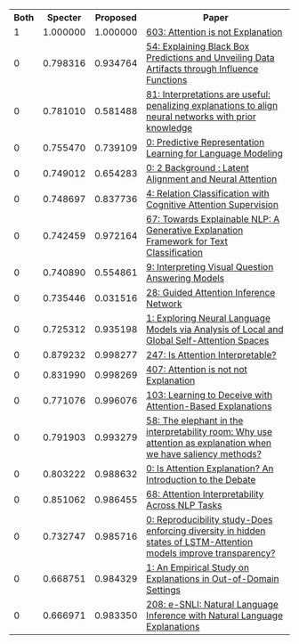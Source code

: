 <html><table><tr>
<th>Both</th>
<th>Specter</th>
<th>Proposed</th>
<th>Paper</th>
</tr>
<tr>
<td>1</td>
<td>1.000000</td>
<td>1.000000</td>
<td><a href="https://www.semanticscholar.org/paper/1e83c20def5c84efa6d4a0d80aa3159f55cb9c3f">603: Attention is not Explanation</a></td>
</tr>
<tr>
<td>0</td>
<td>0.798316</td>
<td>0.934764</td>
<td><a href="https://www.semanticscholar.org/paper/0696ad8beb0d765973aa5cdbc6e118889d3583b0">54: Explaining Black Box Predictions and Unveiling Data Artifacts through Influence Functions</a></td>
</tr>
<tr>
<td>0</td>
<td>0.781010</td>
<td>0.581488</td>
<td><a href="https://www.semanticscholar.org/paper/65c23a1d3c5544f77e78636d2cd3af211ec3e41a">81: Interpretations are useful: penalizing explanations to align neural networks with prior knowledge</a></td>
</tr>
<tr>
<td>0</td>
<td>0.755470</td>
<td>0.739109</td>
<td><a href="https://www.semanticscholar.org/paper/2b5d6aff7c19d879c12e9757ba8a65967d27da93">0: Predictive Representation Learning for Language Modeling</a></td>
</tr>
<tr>
<td>0</td>
<td>0.749012</td>
<td>0.654283</td>
<td><a href="https://www.semanticscholar.org/paper/27a591ca871b22dfd6dd0c7d59fed69cbe6d96da">0: 2 Background : Latent Alignment and Neural Attention</a></td>
</tr>
<tr>
<td>0</td>
<td>0.748697</td>
<td>0.837736</td>
<td><a href="https://www.semanticscholar.org/paper/8c0d8027037a71e63cc12e060066ed417b82b429">4: Relation Classification with Cognitive Attention Supervision</a></td>
</tr>
<tr>
<td>0</td>
<td>0.742459</td>
<td>0.972164</td>
<td><a href="https://www.semanticscholar.org/paper/b59646ddc6c102da27d42097d99f1deada65c84a">67: Towards Explainable NLP: A Generative Explanation Framework for Text Classification</a></td>
</tr>
<tr>
<td>0</td>
<td>0.740890</td>
<td>0.554861</td>
<td><a href="https://www.semanticscholar.org/paper/72cebd7d046080899703ed3cd96e3019a9f60f13">9: Interpreting Visual Question Answering Models</a></td>
</tr>
<tr>
<td>0</td>
<td>0.735446</td>
<td>0.031516</td>
<td><a href="https://www.semanticscholar.org/paper/0d0a810f622a0d753ef41f32cf963254ba9926b8">28: Guided Attention Inference Network</a></td>
</tr>
<tr>
<td>0</td>
<td>0.725312</td>
<td>0.935198</td>
<td><a href="https://www.semanticscholar.org/paper/a9c07a60696a165aed09f0f772cc51ff52574a07">1: Exploring Neural Language Models via Analysis of Local and Global Self-Attention Spaces</a></td>
</tr>
<tr>
<td>0</td>
<td>0.879232</td>
<td>0.998277</td>
<td><a href="https://www.semanticscholar.org/paper/135112c7ba1762d65f39b1a61777f26ae4dfd8ad">247: Is Attention Interpretable?</a></td>
</tr>
<tr>
<td>0</td>
<td>0.831990</td>
<td>0.998269</td>
<td><a href="https://www.semanticscholar.org/paper/ce177672b00ddf46e4906157a7e997ca9338b8b9">407: Attention is not not Explanation</a></td>
</tr>
<tr>
<td>0</td>
<td>0.771076</td>
<td>0.996076</td>
<td><a href="https://www.semanticscholar.org/paper/cf2fcb73e2effff29ceb5a5b89bbca34d2d27c1a">103: Learning to Deceive with Attention-Based Explanations</a></td>
</tr>
<tr>
<td>0</td>
<td>0.791903</td>
<td>0.993279</td>
<td><a href="https://www.semanticscholar.org/paper/508884a136a461869be128027950d2aa1778518c">58: The elephant in the interpretability room: Why use attention as explanation when we have saliency methods?</a></td>
</tr>
<tr>
<td>0</td>
<td>0.803222</td>
<td>0.988632</td>
<td><a href="https://www.semanticscholar.org/paper/e969778bced13a339f3d0465cea4e10c489ee1cc">0: Is Attention Explanation? An Introduction to the Debate</a></td>
</tr>
<tr>
<td>0</td>
<td>0.851062</td>
<td>0.986455</td>
<td><a href="https://www.semanticscholar.org/paper/3d4dfbdcb11d7b495e066435a9a98f02eb0cb369">68: Attention Interpretability Across NLP Tasks</a></td>
</tr>
<tr>
<td>0</td>
<td>0.732747</td>
<td>0.985716</td>
<td><a href="https://www.semanticscholar.org/paper/61d4041d8ba9ce24074ddeba55fe5381c69cb7a5">0: Reproducibility study-Does enforcing diversity in hidden states of LSTM-Attention models improve transparency?</a></td>
</tr>
<tr>
<td>0</td>
<td>0.668751</td>
<td>0.984329</td>
<td><a href="https://www.semanticscholar.org/paper/1a066314e819d34aa4a836ef59a730ff1a11a1b0">1: An Empirical Study on Explanations in Out-of-Domain Settings</a></td>
</tr>
<tr>
<td>0</td>
<td>0.666971</td>
<td>0.983350</td>
<td><a href="https://www.semanticscholar.org/paper/c242438dac5aa4d9b13766c14240bb8426690d58">208: e-SNLI: Natural Language Inference with Natural Language Explanations</a></td>
</tr>
</table></html>
